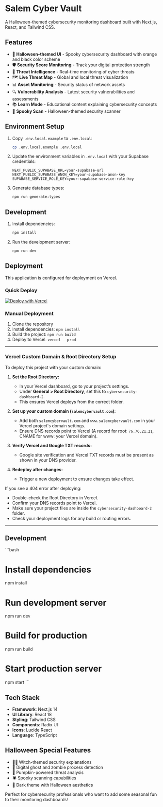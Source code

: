 # Salem Cyber Vault

A Halloween-themed cybersecurity monitoring dashboard built with Next.js, React, and Tailwind CSS.

## Features

- 🎃 **Halloween-themed UI** - Spooky cybersecurity dashboard with orange and black color scheme
- 🛡️ **Security Score Monitoring** - Track your digital protection strength
- 👻 **Threat Intelligence** - Real-time monitoring of cyber threats
- 🗺️ **Live Threat Map** - Global and local threat visualization  
- 📊 **Asset Monitoring** - Security status of network assets
- 🔍 **Vulnerability Analysis** - Latest security vulnerabilities and assessments
- 📚 **Learn Mode** - Educational content explaining cybersecurity concepts
- 🔮 **Spooky Scan** - Halloween-themed security scanner

## Environment Setup

1. Copy `.env.local.example` to `.env.local`:
   ```bash
   cp .env.local.example .env.local
   ```

2. Update the environment variables in `.env.local` with your Supabase credentials:
   ```
   NEXT_PUBLIC_SUPABASE_URL=your-supabase-url
   NEXT_PUBLIC_SUPABASE_ANON_KEY=your-supabase-anon-key
   SUPABASE_SERVICE_ROLE_KEY=your-supabase-service-role-key
   ```

3. Generate database types:
   ```bash
   npm run generate:types
   ```

## Development

1. Install dependencies:
   ```bash
   npm install
   ```

2. Run the development server:
   ```bash
   npm run dev
   ```

## Deployment

This application is configured for deployment on Vercel.

### Quick Deploy

[![Deploy with Vercel](https://vercel.com/button)](https://vercel.com/new/clone?repository-url=https://github.com/your-username/salem-cyber-vault)

### Manual Deployment

1. Clone the repository
2. Install dependencies: `npm install`
3. Build the project: `npm run build`
4. Deploy to Vercel: `vercel --prod`

---

### Vercel Custom Domain & Root Directory Setup

To deploy this project with your custom domain:

1. **Set the Root Directory:**
   - In your Vercel dashboard, go to your project’s settings.
   - Under **General > Root Directory**, set this to `cybersecurity-dashboard-2`.
   - This ensures Vercel deploys from the correct folder.

2. **Set up your custom domain (`salemcybervault.com`):**
   - Add both `salemcybervault.com` and `www.salemcybervault.com` in your Vercel project's domain settings.
   - Ensure DNS records point to Vercel (A record for root: `76.76.21.21`, CNAME for www: your Vercel domain).

3. **Verify Vercel and Google TXT records:**
   - Google site verification and Vercel TXT records must be present as shown in your DNS provider.

4. **Redeploy after changes:**
   - Trigger a new deployment to ensure changes take effect.

If you see a 404 error after deploying:
- Double-check the Root Directory in Vercel.
- Confirm your DNS records point to Vercel.
- Make sure your project files are inside the `cybersecurity-dashboard-2` folder.
- Check your deployment logs for any build or routing errors.

---

## Development

\`\`\`bash
# Install dependencies
npm install

# Run development server
npm run dev

# Build for production
npm run build

# Start production server
npm start
\`\`\`

## Tech Stack

- **Framework**: Next.js 14
- **UI Library**: React 18
- **Styling**: Tailwind CSS
- **Components**: Radix UI
- **Icons**: Lucide React
- **Language**: TypeScript

## Halloween Special Features

- 🧙‍♀️ Witch-themed security explanations
- 👻 Digital ghost and zombie process detection
- 🎃 Pumpkin-powered threat analysis
- 🕷️ Spooky scanning capabilities
- 🦇 Dark theme with Halloween aesthetics

Perfect for cybersecurity professionals who want to add some seasonal fun to their monitoring dashboards!
